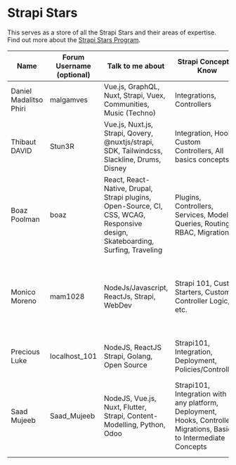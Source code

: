 # Strapi Stars


This serves as a store of all the Strapi Stars and their areas of expertise.
Find out more about the [Strapi Stars Program](https://strapi.io/community-stars). 


| Name      | Forum Username (optional) | Talk to me about      | Strapi Concepts I Know | Activities I like |
| ----------- | ----------- | ----------- | ----------- | ----------- |
| Daniel Madalitso Phiri      | malgamves      | Vue.js, GraphQL, Nuxt, Strapi, Vuex, Communities, Music (Techno)    | Integrations, Controllers       | Speaking, Writing, Testing      |
| Thibaut DAVID | Stun3R | Vue.js, Nuxt.js, Strapi, Qovery, @nuxtjs/strapi, SDK, Tailwindcss, Slackline, Drums, Disney | Integration, Hooks, Custom Controllers, All basics concepts | Package & Plugin development, Code Contributions, Speaking |
| Boaz Poolman | boaz | React, React-Native, Drupal, Strapi plugins, Open-Source, CI, CSS, WCAG, Responsive design, Skateboarding, Surfing, Traveling | Plugins, Controllers, Services, Models, Queries, Routing, RBAC, Migration | Plugin development, Testing, Speaking |
| Monico Moreno      | mam1028      | NodeJs/Javascript, ReactJs, Strapi, WebDev    | Strapi 101, Custom Starters, Custom Controller Logic, etc.       | [Training Videos](https://strapi.training), Social Media Interactions, (future) Code Contributions, Strapi Forum Contributions, etc.       |
| Precious Luke  |  localhost_101  | NodeJS, ReactJS Strapi, Golang, Open Source | Strapi101, Integration, Deployment, Policies/Controllers | Writing, Speaking, Rapping |
| Saad Mujeeb  |  Saad_Mujeeb  | NodeJS, Vue.js, Nuxt, Flutter, Strapi, Content-Modelling, Python, Odoo | Strapi101, Integration with any platform, Deployment, Hooks, Controllers, Migrations, Basic to Intermediate Concepts | Programming, Exploring and Implementing New Tech, Consulting and Counselling, Gadgets Collection |